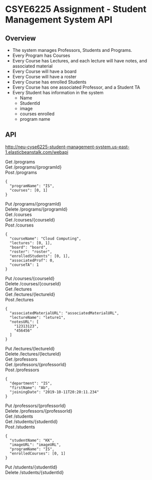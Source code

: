# CSYE6225 Assignment - Student Management System API

## Overview
  - The system manages Professors, Students and Programs.
  - Every Program has Courses
  - Every Course has Lectures, and each lecture will have notes, and associated material
  - Every Course will have a board
  - Every Course will have a roster
  - Every Course has enrolled Students
  - Every Course has one associated Professor, and a Student TA
  - Every Student has information in the system
       - Name        
       - StudentId
       - image     
       - courses enrolled
       - program name

## API
http://neu-cyse6225-student-management-system.us-east-1.elasticbeanstalk.com/webapi

  Get /programs  
  Get /programs/{programId}  
  Post /programs  
  ```
  {
    "programName": "IS",
    "courses": [0, 1]
  }
  ```
  Put /programs/{programId}  
  Delete /programs/{programId}  
  Get /courses  
  Get /courses/{courseId}  
  Post /courses  
  ```
  {
    "courseName": "Cloud Computing",
    "lectures": [0, 1],
    "board": "board",
    "roster": "roster",
    "enrolledStudents": [0, 1],
    "associatedProf": 0,
    "courseTA": 1  
  }
  ```
  Put /courses/{courseId}  
  Delete /courses/{courseId}  
  Get /lectures  
  Get /lectures/{lectureId}  
  Post /lectures
  ```
  {
    "associatedMaterialURL": "associatedMaterialURL",
    "lectureName": "leture1",
    "notesURL": [
      "12313123",
      "456456"
    ]
  }
  ```  
  Put /lectures/{lectureId}  
  Delete /lectures/{lectureId}  
  Get /professors  
  Get /professors/{professorId}  
  Post /professors  
  ```
  {
    "department": "IS",
    "firstName": "Ab",
    "joiningDate": "2019-10-11T20:20:11.234"
  }
  ```
  Put /professors/{professorId}  
  Delete /professors/{professorId}  
  Get /students  
  Get /students/{studentId}  
  Post /students  
  ```
  {
    "studentName": "KK",
    "imageURL": "imageURL",
    "programName": "IS",
    "enrolledCourses": [0, 1]
  }
  ```
  Put /students/{studentId}  
  Delete /students/{studentId}  
